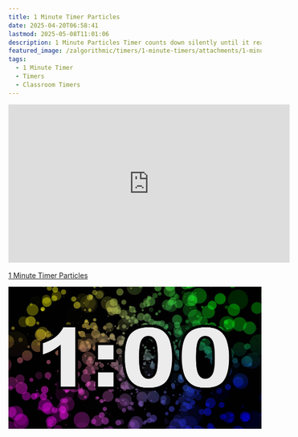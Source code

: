 ```yaml
---
title: 1 Minute Timer Particles
date: 2025-04-20T06:58:41
lastmod: 2025-05-08T11:01:06
description: 1 Minute Particles Timer counts down silently until it reaches 0:00 and then makes a sound to show time is up
featured_image: /zalgorithmic/timers/1-minute-timers/attachments/1-minute-timer-particles-thumb.jpg
tags:
  - 1 Minute Timer
  - Timers
  - Classroom Timers
---
```


<div class="iframe-16-9-container">
<iframe class="youTubeIframe" width="560" height="315" src="https://www.youtube.com/embed/0L8Q7HHNcQI" title="YouTube video player" frameborder="0" allow="accelerometer; autoplay; clipboard-write; encrypted-media; gyroscope; picture-in-picture; web-share" allowfullscreen></iframe>
</div>

[1 Minute Timer Particles](https://youtu.be/0L8Q7HHNcQI)

![1 Minute Timer Particles](./attachments/1-minute-timer-particles-thumb.jpg)
